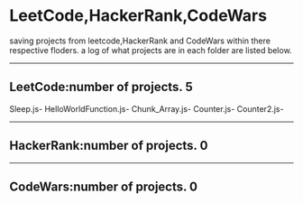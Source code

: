 # LeetCode,HackerRank,CodeWars
saving projects from leetcode,HackerRank and CodeWars within there respective floders.
a log of what projects are in each folder are listed below. 

------------------------------------------------------------------------------------------------------------------------------------------------
LeetCode:number of projects. 5
------------------------------------------------------------------------------------------------------------------------------------------------
Sleep.js-
HelloWorldFunction.js-
Chunk_Array.js-
Counter.js-
Counter2.js-


------------------------------------------------------------------------------------------------------------------------------------------------
HackerRank:number of projects. 0
------------------------------------------------------------------------------------------------------------------------------------------------









------------------------------------------------------------------------------------------------------------------------------------------------
CodeWars:number of projects. 0
------------------------------------------------------------------------------------------------------------------------------------------------
